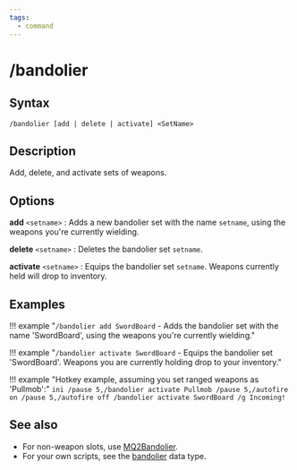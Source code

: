 ```yaml
---
tags:
  - command
---
```


# /bandolier

## Syntax

<!--cmd-syntax-start-->
```eqcommand
/bandolier [add | delete | activate] <SetName>
```
<!--cmd-syntax-end-->

## Description

<!--cmd-desc-start-->
Add, delete, and activate sets of weapons.
<!--cmd-desc-end-->

## Options

**add** `<setname>`
:   Adds a new bandolier set with the name `setname`, using the weapons you're currently wielding.

**delete** `<setname>`
:   Deletes the bandolier set `setname`.

**activate** `<setname>`
:   Equips the bandolier set `setname`. Weapons currently held will drop to inventory.

## Examples

!!! example "`/bandolier add SwordBoard` - Adds the bandolier set with the name 'SwordBoard', using the weapons you're currently wielding."

!!! example "`/bandolier activate SwordBoard` - Equips the bandolier set 'SwordBoard'. Weapons you are currently holding drop to your inventory."

!!! example "Hotkey example, assuming you set ranged weapons as 'Pullmob':"
    ```ini
    /pause 5,/bandolier activate Pullmob
    /pause 5,/autofire on
    /pause 5,/autofire off
    /bandolier activate SwordBoard
    /g Incoming!
    ```

## See also
* For non-weapon slots, use [MQ2Bandolier](../../mq2bandolier/index.md).  
* For your own scripts, see the [bandolier](../../macroquest/reference/data-types/datatype-bandolier.md) data type.